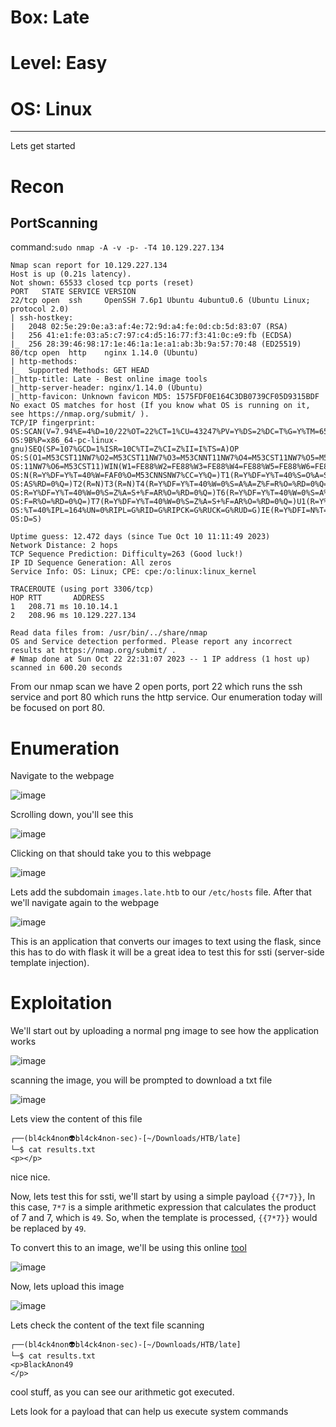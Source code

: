 # Box: Late
# Level: Easy
# OS: Linux
<hr>

Lets get started

# Recon

## PortScanning

command:```sudo nmap -A -v -p- -T4 10.129.227.134```

```
Nmap scan report for 10.129.227.134
Host is up (0.21s latency).
Not shown: 65533 closed tcp ports (reset)
PORT   STATE SERVICE VERSION
22/tcp open  ssh     OpenSSH 7.6p1 Ubuntu 4ubuntu0.6 (Ubuntu Linux; protocol 2.0)
| ssh-hostkey: 
|   2048 02:5e:29:0e:a3:af:4e:72:9d:a4:fe:0d:cb:5d:83:07 (RSA)
|   256 41:e1:fe:03:a5:c7:97:c4:d5:16:77:f3:41:0c:e9:fb (ECDSA)
|_  256 28:39:46:98:17:1e:46:1a:1e:a1:ab:3b:9a:57:70:48 (ED25519)
80/tcp open  http    nginx 1.14.0 (Ubuntu)
| http-methods: 
|_  Supported Methods: GET HEAD
|_http-title: Late - Best online image tools
|_http-server-header: nginx/1.14.0 (Ubuntu)
|_http-favicon: Unknown favicon MD5: 1575FDF0E164C3DB0739CF05D9315BDF
No exact OS matches for host (If you know what OS is running on it, see https://nmap.org/submit/ ).
TCP/IP fingerprint:
OS:SCAN(V=7.94%E=4%D=10/22%OT=22%CT=1%CU=43247%PV=Y%DS=2%DC=T%G=Y%TM=653594
OS:9B%P=x86_64-pc-linux-gnu)SEQ(SP=107%GCD=1%ISR=10C%TI=Z%CI=Z%II=I%TS=A)OP
OS:S(O1=M53CST11NW7%O2=M53CST11NW7%O3=M53CNNT11NW7%O4=M53CST11NW7%O5=M53CST
OS:11NW7%O6=M53CST11)WIN(W1=FE88%W2=FE88%W3=FE88%W4=FE88%W5=FE88%W6=FE88)EC
OS:N(R=Y%DF=Y%T=40%W=FAF0%O=M53CNNSNW7%CC=Y%Q=)T1(R=Y%DF=Y%T=40%S=O%A=S+%F=
OS:AS%RD=0%Q=)T2(R=N)T3(R=N)T4(R=Y%DF=Y%T=40%W=0%S=A%A=Z%F=R%O=%RD=0%Q=)T5(
OS:R=Y%DF=Y%T=40%W=0%S=Z%A=S+%F=AR%O=%RD=0%Q=)T6(R=Y%DF=Y%T=40%W=0%S=A%A=Z%
OS:F=R%O=%RD=0%Q=)T7(R=Y%DF=Y%T=40%W=0%S=Z%A=S+%F=AR%O=%RD=0%Q=)U1(R=Y%DF=N
OS:%T=40%IPL=164%UN=0%RIPL=G%RID=G%RIPCK=G%RUCK=G%RUD=G)IE(R=Y%DFI=N%T=40%C
OS:D=S)

Uptime guess: 12.472 days (since Tue Oct 10 11:11:49 2023)
Network Distance: 2 hops
TCP Sequence Prediction: Difficulty=263 (Good luck!)
IP ID Sequence Generation: All zeros
Service Info: OS: Linux; CPE: cpe:/o:linux:linux_kernel

TRACEROUTE (using port 3306/tcp)
HOP RTT       ADDRESS
1   208.71 ms 10.10.14.1
2   208.96 ms 10.129.227.134

Read data files from: /usr/bin/../share/nmap
OS and Service detection performed. Please report any incorrect results at https://nmap.org/submit/ .
# Nmap done at Sun Oct 22 22:31:07 2023 -- 1 IP address (1 host up) scanned in 600.20 seconds
```
From our nmap scan we have 2 open ports, port 22 which runs the ssh service and port 80 which runs the http service. Our enumeration today will be focused on port 80.



# Enumeration

Navigate to the webpage

![image](https://github.com/BlackAnon22/BlackAnon22.github.io/assets/67879936/ccbd19c5-7145-4fea-a2b6-39197f3d2ae5)

Scrolling down, you'll see this

![image](https://github.com/BlackAnon22/BlackAnon22.github.io/assets/67879936/9f8cf993-0b60-43d1-a3f7-523c2834797e)

Clicking on that should take you to this webpage

![image](https://github.com/BlackAnon22/BlackAnon22.github.io/assets/67879936/9b785c34-eed7-46c8-a8d5-cc091832ba8b)

Lets add the subdomain ```images.late.htb``` to our ```/etc/hosts``` file. After that we'll navigate again to the webpage

![image](https://github.com/BlackAnon22/BlackAnon22.github.io/assets/67879936/cae3ae2c-60a7-44e6-86a4-5710b67761d0)

This is an application that converts our images to text using the flask, since this has to do with flask it will be a great idea to test this for ssti (server-side template injection).



# Exploitation

We'll start out by uploading a normal png image to see how the application works

![image](https://github.com/BlackAnon22/BlackAnon22.github.io/assets/67879936/6e7d214d-ed4b-4056-9647-05fb0e9d8ecb)

scanning the image, you will be prompted to download a txt file

![image](https://github.com/BlackAnon22/BlackAnon22.github.io/assets/67879936/9cafef82-70e7-4e99-a667-8f4a5968fe3f)

Lets view the content of this file

```
┌──(bl4ck4non👽bl4ck4non-sec)-[~/Downloads/HTB/late]
└─$ cat results.txt            
<p></p>     
```
nice nice.

Now, lets test this for ssti, we'll start by using a simple payload ```{{7*7}}```, In this case, ```7*7``` is a simple arithmetic expression that calculates the product of 7 and 7, which is ```49```. So, when the template is processed, ```{{7*7}}``` would be replaced by ```49```.

To convert this to an image, we'll be using this online [tool](https://smallseotools.com/text-to-image/)

![image](https://github.com/BlackAnon22/BlackAnon22.github.io/assets/67879936/cd358251-cb63-42aa-929b-217a78ae9f05)

Now, lets upload this image

![image](https://github.com/BlackAnon22/BlackAnon22.github.io/assets/67879936/76885df7-bd9b-4bdd-8acd-18c3cb5bbd5b)

Lets check the content of the text file scanning

```
┌──(bl4ck4non👽bl4ck4non-sec)-[~/Downloads/HTB/late]
└─$ cat results.txt
<p>BlackAnon49
</p>     
```
cool stuff, as you can see our arithmetic got executed. 

Lets look for a payload that can help us execute system commands

























